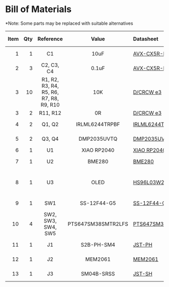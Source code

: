 # Bill of Materials
*Note: Some parts may be replaced with suitable alternatives

| Item | Qty | Reference | Value | Datasheet | Manufacturer | Manufacturer Part Number | Package |
|-----:|----:|:---------:|:-----:|:----------|:-------------|:-------------------------|--------:|
| 1 | 1 | C1 | 10uF | [AVX-CX5R-KGM](../datasheets/AVX-CX5R-KGM-MLCC.pdf) | KYOCERA AVX | KGM15CR51A106MT | 0603 |
| 2 | 3 | C2, C3, C4 | 0.1uF | [AVX-CX5R-KGM](../datasheets/AVX-CX5R-KGM-MLCC.pdf) | KYOCERA AVX | KGM15AR51H104KT | 0603 | 
| 3 | 10 | R1, R2, R3, R4, R5, R6, R7, R8, R9, R10 | 10K | [D/CRCW e3](../datasheets/Vishay-Dale-DCRCWe3.pdf) | Vishay Dale | CRCW060310K0JNEB | 0603 |
| 3 | 2 | R11, R12 | 0R | [D/CRCW e3](../datasheets/Vishay-Dale-DCRCWe3.pdf) | Vishay Dale | CRCW06030000Z0EA | 0603 |
| 4 | 2 | Q1, Q2 | IRLML6244TRPBF | [IRLML6244TRPBF](../datasheets//Infineon-IRLML6244.pdf) | Infineon Technologies | IRLML6244TRPBF | SOT-23 |
| 5 | 2 | Q3, Q4 | DMP2035UVTQ | [DMP2035UVTQ](../datasheets/Diodes-Incorporated-DMP2035UVTQ.pdf) | Diodes Incorporated | DMP2035UVTQ-7 | TSOT26 |
| 6 | 1 | U1 | XIAO RP2040 | [XIAO RP2040](https://wiki.seeedstudio.com/XIAO-RP2040/) | Seeed Studio | XIAO RP2040 | N/A |
| 7 | 1 | U2 | BME280 | [BME280](../datasheets/BST-BME280.pdf) | Bosch Sensortec | BME280 | 2.5x2.5mm LGA |
| 8 | 1 | U3 | OLED | [HS96L03W2C03](../datasheets/HS-HS96L03W2C03.pdf) | SHENZHEN HANSHENG INDUSTRAIL CO. | HS96L03W2C03 | N/A |
| 9 | 1 | SW1 | SS-12F44-G5 | [SS-12F44-G5](../datasheets/SS-12D07-VG_GA_PA.pdf) | C&K | SS-12D07-VG 4 NS GA PA | N/A |
| 10 | 4 | SW2, SW3, SW4, SW5 | PTS647SM38SMTR2LFS | [PTS647SM38SMTR2LFS](../datasheets/C&K-PTS647.pdf) | C&K | PTS 647 SM38 SMTR2 LFS | N/A |
| 11 | 1 | J1 | S2B-PH-SM4 | [JST-PH](../datasheets/JST-PH-Connectors.pdf) | JST Sales America Inc. | S2B-PH-SM4-TB(LF)(SN) | N/A |
| 12 | 1 | J2 | MEM2061 | [MEM2061](../datasheets//GCT-MEM2061.pdf) | GCT | MEM2061-01-188-00-A | N/A |
| 13 | 1 | J3 | SM04B-SRSS | [JST-SH](../datasheets/JST-SH-Connectors.pdf) | JST Sales America Inc. | SM04B-SRSS-TB | N/A |